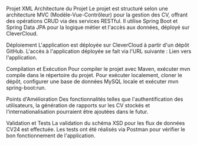Projet XML
Architecture du Projet
Le projet est structuré selon une architecture MVC (Modèle-Vue-Contrôleur) pour la gestion des CV, offrant des opérations CRUD via des services RESTful. Il utilise Spring Boot et Spring Data JPA pour la logique métier et l'accès aux données, déployé sur CleverCloud.

Déploiement
L'application est déployée sur CleverCloud à partir d'un dépôt GitHub. L'accès à l'application déployée se fait via l'URL suivante : Lien vers l'application.

Compilation et Exécution
Pour compiler le projet avec Maven, exécuter mvn compile dans le répertoire du projet. Pour exécuter localement, cloner le dépôt, configurer une base de données MySQL locale et exécuter mvn spring-boot:run.

Points d'Amélioration
Des fonctionnalités telles que l'authentification des utilisateurs, la génération de rapports sur les CV stockés et l'internationalisation pourraient être ajoutées dans le futur.

Validation et Tests
La validation du schéma XSD pour les flux de données CV24 est effectuée. Les tests ont été réalisés via Postman pour vérifier le bon fonctionnement de l'application.
